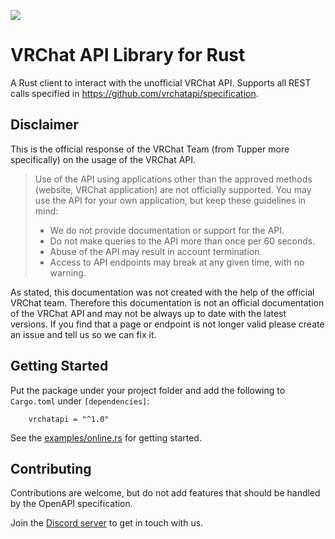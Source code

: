 ![](https://github.com/vrchatapi/vrchatapi.github.io/blob/master/assets/img/lang/lang_rust_banner_1500x300.png?raw=true)

# VRChat API Library for Rust

A Rust client to interact with the unofficial VRChat API. Supports all REST calls specified in https://github.com/vrchatapi/specification.

## Disclaimer

This is the official response of the VRChat Team (from Tupper more specifically) on the usage of the VRChat API.

> Use of the API using applications other than the approved methods (website, VRChat application) are not officially supported. You may use the API for your own application, but keep these guidelines in mind:
> * We do not provide documentation or support for the API.
> * Do not make queries to the API more than once per 60 seconds.
> * Abuse of the API may result in account termination.
> * Access to API endpoints may break at any given time, with no warning.

As stated, this documentation was not created with the help of the official VRChat team. Therefore this documentation is not an official documentation of the VRChat API and may not be always up to date with the latest versions. If you find that a page or endpoint is not longer valid please create an issue and tell us so we can fix it.

## Getting Started

Put the package under your project folder and add the following to `Cargo.toml` under `[dependencies]`:
```
    vrchatapi = "^1.0"
```

See the [examples/online.rs](https://github.com/vrchatapi/vrchatapi-rust/blob/master/examples/online.rs) for getting started.

## Contributing

Contributions are welcome, but do not add features that should be handled by the OpenAPI specification.

Join the [Discord server](https://discord.gg/Ge2APMhPfD) to get in touch with us.